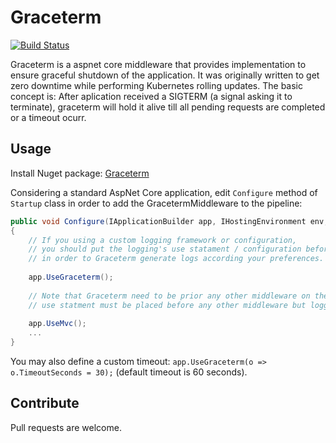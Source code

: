 # Graceterm 
[![Build Status](https://travis-ci.org/mnconsulting/graceterm.svg?branch=master)](https://travis-ci.org/mnconsulting/graceterm)

Graceterm is a aspnet core middleware that provides implementation to ensure graceful shutdown of the application. 
It was originally written to get zero downtime while performing Kubernetes rolling updates.
The basic concept is: After aplication received a SIGTERM (a signal asking it to terminate), graceterm will hold it alive till all pending requests are completed or a timeout ocurr.

## Usage

Install Nuget package: [Graceterm](https://www.nuget.org/packages/Graceterm/)

Considering a standard AspNet Core application, edit `Configure` method of `Startup` class in order to add the GracetermMiddleware to the pipeline:

```cs
public void Configure(IApplicationBuilder app, IHostingEnvironment env, ...)
{
    // If you using a custom logging framework or configuration,
    // you should put the logging's use statament / configuration before Graceterm 
    // in order to Graceterm generate logs according your preferences.
    
    app.UseGraceterm();
    
    // Note that Graceterm need to be prior any other middleware on the pipeline, so it 
    // use statment must be placed before any other middleware but logging.
    
    app.UseMvc();
    ...
}
```

You may also define a custom timeout: `app.UseGraceterm(o => o.TimeoutSeconds = 30);` (default timeout is 60 seconds).

## Contribute

Pull requests are welcome.
